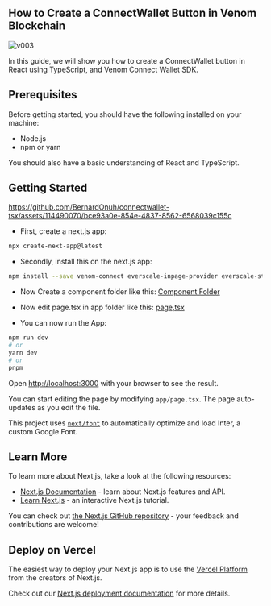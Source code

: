 ## How to Create a ConnectWallet Button in Venom Blockchain 

![v003](https://github.com/BernardOnuh/connectwallet-jsx/assets/114490070/1c266b07-9e80-4b88-a6e6-095f751a09c8)

In this guide, we will show you how to create a ConnectWallet button in React using TypeScript, and Venom Connect Wallet SDK.

## Prerequisites
Before getting started, you should have the following installed on your machine:

- Node.js
- npm or yarn

You should also have a basic understanding of React and TypeScript.

## Getting Started


https://github.com/BernardOnuh/connectwallet-tsx/assets/114490070/bce93a0e-854e-4837-8562-6568039c155c


- First, create a next.js app:

```bash
npx create-next-app@latest
```
- Secondly, install this on the next.js app:

```bash
npm install --save venom-connect everscale-inpage-provider everscale-standalone-client
```
- Now Create a component folder like this:
[Component Folder](https://github.com/BernardOnuh/connectwallet-jsx/tree/main/src/app/components)

- Now edit page.tsx in app folder like this:
[page,tsx](https://github.com/BernardOnuh/connectwallet-jsx)

- You can now run the App:

```bash
npm run dev
# or
yarn dev
# or
pnpm
```


Open [http://localhost:3000](http://localhost:3000) with your browser to see the result.

You can start editing the page by modifying `app/page.tsx`. The page auto-updates as you edit the file.

This project uses [`next/font`](https://nextjs.org/docs/basic-features/font-optimization) to automatically optimize and load Inter, a custom Google Font.

## Learn More

To learn more about Next.js, take a look at the following resources:

- [Next.js Documentation](https://nextjs.org/docs) - learn about Next.js features and API.
- [Learn Next.js](https://nextjs.org/learn) - an interactive Next.js tutorial.

You can check out [the Next.js GitHub repository](https://github.com/vercel/next.js/) - your feedback and contributions are welcome!

## Deploy on Vercel

The easiest way to deploy your Next.js app is to use the [Vercel Platform](https://vercel.com/new?utm_medium=default-template&filter=next.js&utm_source=create-next-app&utm_campaign=create-next-app-readme) from the creators of Next.js.

Check out our [Next.js deployment documentation](https://nextjs.org/docs/deployment) for more details.
